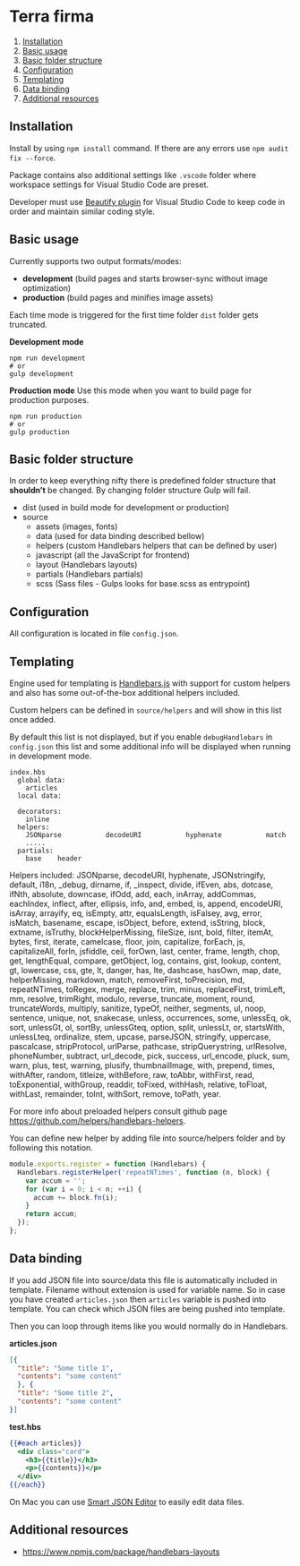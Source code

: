 # Terra firma

1. [Installation](#installation)
2. [Basic usage](#basic-usage)
3. [Basic folder structure](#basic-folder-structure)
4. [Configuration](#configuration)
5. [Templating](#templating)
6. [Data binding](#data-binding)
7. [Additional resources](#additional-resources)

## Installation

Install by using `npm install` command. If there are any errors use `npm audit fix --force`.

Package contains also additional settings like `.vscode` folder where workspace settings for Visual Studio Code are preset.

Developer must use [Beautify plugin](https://marketplace.visualstudio.com/items?itemName=HookyQR.beautify) for Visual Studio Code to keep code in order and maintain similar coding style.


## Basic usage

Currently supports two output formats/modes:

- **development** (build pages and starts browser-sync without image optimization)
- **production** (build pages and minifies image assets)

Each time mode is triggered for the first time folder `dist` folder gets truncated.

**Development mode**


    npm run development
    # or
    gulp development

**Production mode**
Use this mode when you want to build page for production purposes.


    npm run production
    # or
    gulp production


## Basic folder structure

In order to keep everything nifty there is predefined folder structure that **shouldn’t** be changed. By changing folder structure Gulp will fail.


- dist (used in build mode for development or production)
- source
  - assets (images, fonts)
  - data (used for data binding described bellow)
  - helpers (custom Handlebars helpers that can be defined by user)
  - javascript (all the JavaScript for frontend)
  - layout (Handlebars layouts)
  - partials (Handlebars partials)
  - scss (Sass files - Gulps looks for base.scss as entrypoint)


## Configuration

All configuration is located in file `config.json`.


## Templating

Engine used for templating is [Handlebars.js](https://handlebarsjs.com/) with support for custom helpers and also has some out-of-the-box additional helpers included.

Custom helpers can be defined in `source/helpers` and will show in this list once added.

By default this list is not displayed, but if you enable `debugHandlebars`  in `config.json` this list and some additional info will be displayed when running in development mode.


    index.hbs
      global data:
        articles
      local data:

      decorators:
        inline
      helpers:
        JSONparse           decodeURI           hyphenate           match
        .....
      partials:
        base    header

Helpers included: JSONparse, decodeURI, hyphenate, JSONstringify, default, i18n, _debug, dirname, if, _inspect, divide, ifEven, abs, dotcase, ifNth, absolute, downcase, ifOdd, add, each, inArray, addCommas, eachIndex, inflect, after, ellipsis, info, and, embed, is, append, encodeURI, isArray, arrayify, eq, isEmpty, attr, equalsLength, isFalsey, avg, error, isMatch, basename, escape, isObject, before, extend, isString, block, extname, isTruthy, blockHelperMissing, fileSize, isnt, bold, filter, itemAt, bytes, first, iterate, camelcase, floor, join, capitalize, forEach, js, capitalizeAll, forIn, jsfiddle, ceil, forOwn, last, center, frame, length, chop, get, lengthEqual, compare, getObject, log, contains, gist, lookup, content, gt, lowercase, css, gte, lt, danger, has, lte, dashcase, hasOwn, map, date, helperMissing, markdown, match, removeFirst, toPrecision, md, repeatNTimes, toRegex, merge, replace, trim, minus, replaceFirst, trimLeft, mm, resolve, trimRight, modulo, reverse, truncate, moment, round, truncateWords, multiply, sanitize, typeOf, neither, segments, ul, noop, sentence, unique, not, snakecase, unless, occurrences, some, unlessEq, ok, sort, unlessGt, ol, sortBy, unlessGteq, option, split, unlessLt, or, startsWith, unlessLteq, ordinalize, stem, upcase, parseJSON, stringify, uppercase, pascalcase, stripProtocol, urlParse, pathcase, stripQuerystring, urlResolve, phoneNumber, subtract, url_decode, pick, success, url_encode, pluck, sum, warn, plus, test, warning, plusify, thumbnailImage, with, prepend, times, withAfter, random, titleize, withBefore, raw, toAbbr, withFirst, read, toExponential, withGroup, readdir, toFixed, withHash, relative, toFloat, withLast, remainder, toInt, withSort, remove, toPath, year.

For more info about preloaded helpers consult github page https://github.com/helpers/handlebars-helpers.

You can define new helper by adding file into source/helpers folder and by following this notation.

```js
module.exports.register = function (Handlebars) {
  Handlebars.registerHelper('repeatNTimes', function (n, block) {
    var accum = '';
    for (var i = 0; i < n; ++i) {
      accum += block.fn(i);
    }
    return accum;
  });
};
```


## Data binding

If you add JSON file into source/data this file is automatically included in template. Filename without extension is used for variable name. So in case you have created `articles.json` then `articles` variable is pushed into template. You can check which JSON files are being pushed into template.

Then you can loop through items like you would normally do in Handlebars.

**articles.json**

```json
[{
  "title": "Some title 1",
  "contents": "some content"
  }, {
  "title": "Some title 2",
  "contents": "some content"
}]
```

**test.hbs**

```handlebars
{{#each articles}}
  <div class="card">
    <h3>{{title}}</h3>
    <p>{{contents}}</p>
  </div>
{{/each}}
```

On Mac you can use [Smart JSON Editor](https://itunes.apple.com/us/app/smart-json-editor/id1268962404) to easily edit data files.

## Additional resources
- https://www.npmjs.com/package/handlebars-layouts

